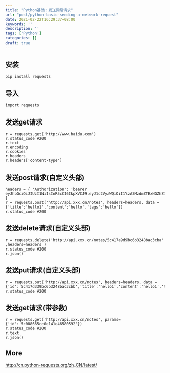 ```yaml
---
title: "Python基础：发送网络请求"
url: "post/python-basic-sending-a-network-request"
date: 2021-02-22T16:29:37+08:00
keywords: ''
description: ''
tags: ['Python']
categories: []
draft: true
---
```


## 安装

```
pip install requests
```

## 导入

```
import requests
```

## 发送get请求

```
r = requests.get('http://www.baidu.com')
r.status_code #200
r.text
r.encoding
r.cookies
r.headers
r.headers['content-type']
```

## 发送post请求(自定义头部)

```
headers = { 'Authorization': 'bearer eyJhbGciOiJIUzI1NiIsInR5cCI6IkpXVCJ9.eyJ1c2VyaWQiOiI1YzA3MzdmZTExNGZhZDExMmM5NDg4YmMiLCJpYXQiOjE1NDc3OTQyNDEsImV4cCI6MTU0Nzk2NzA0MX0.BVBqJizBOqlnVa0xQvWsoAAAY9loBpjs7En0WapEA2Q' }
r = requests.post('http://api.xxx.cn/notes', headers=headers, data = {'title':'hello1','content':'hello','tags':'hello'})
r.status_code #200
```

## 发送delete请求(自定义头部)

```
r = requests.delete('http://api.xxx.cn/notes/5c417a9d9bc6b3248bac3cba' ,headers=headers )
r.status_code #200
r.json()
```

## 发送put请求(自定义头部)

```
r = requests.put('http://api.xxx.cn/notes', headers=headers, data = {'id':'5c417d339bc6b3248bac3cbb','title':'hello1','content':'hello1','tags':'hello1'})
r.status_code #200
```

## 发送get请求(带参数) 

```
r = requests.get('http://api.xxx.cn/notes', params={'id':'5c088665cc0e141e46580592'})
r.status_code #200
r.text
r.json()
```

## More 

http://cn.python-requests.org/zh_CN/latest/


